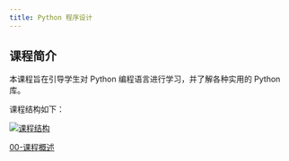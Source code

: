 ```yaml
---
title: Python 程序设计
---
```


## 课程简介

本课程旨在引导学生对 Python 编程语言进行学习，并了解各种实用的 Python 库。

课程结构如下：

<a href='/img/course.svg'>![课程结构](/img/course.svg)</a>

[00-课程概述](python/introduction.md)

